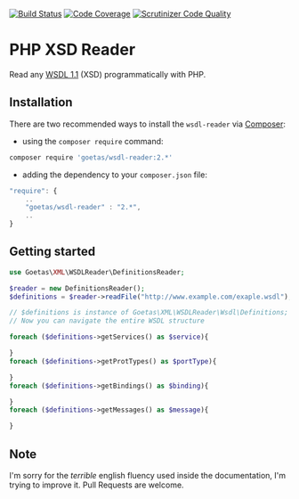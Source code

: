 [![Build Status](https://travis-ci.org/goetas/wsdl-reader.svg?branch=master)](https://travis-ci.org/goetas/wsdl-reader)
[![Code Coverage](https://scrutinizer-ci.com/g/goetas/wsdl-reader/badges/coverage.png?b=master)](https://scrutinizer-ci.com/g/goetas/wsdl-reader/?branch=master)
[![Scrutinizer Code Quality](https://scrutinizer-ci.com/g/goetas/wsdl-reader/badges/quality-score.png?b=master)](https://scrutinizer-ci.com/g/goetas/wsdl-reader/?branch=master)


PHP XSD Reader
==============

Read any [WSDL 1.1](http://en.wikipedia.org/wiki/Web_Services_Description_Language) (XSD) programmatically with PHP.


Installation
------------

There are two recommended ways to install the `wsdl-reader` via [Composer](https://getcomposer.org/):

* using the ``composer require`` command:

```bash
composer require 'goetas/wsdl-reader:2.*'
```

* adding the dependency to your ``composer.json`` file:

```js
"require": {
    ..
    "goetas/wsdl-reader" : "2.*",
    ..
}
```
Getting started
---------------

```php
use Goetas\XML\WSDLReader\DefinitionsReader;

$reader = new DefinitionsReader();
$definitions = $reader->readFile("http://www.example.com/exaple.wsdl");

// $definitions is instance of Goetas\XML\WSDLReader\Wsdl\Definitions;
// Now you can navigate the entire WSDL structure

foreach ($definitions->getServices() as $service){

}
foreach ($definitions->getProtTypes() as $portType){

}
foreach ($definitions->getBindings() as $binding){

}
foreach ($definitions->getMessages() as $message){

}

```

Note
----

I'm sorry for the *terrible* english fluency used inside the documentation, I'm trying to improve it. 
Pull Requests are welcome.
